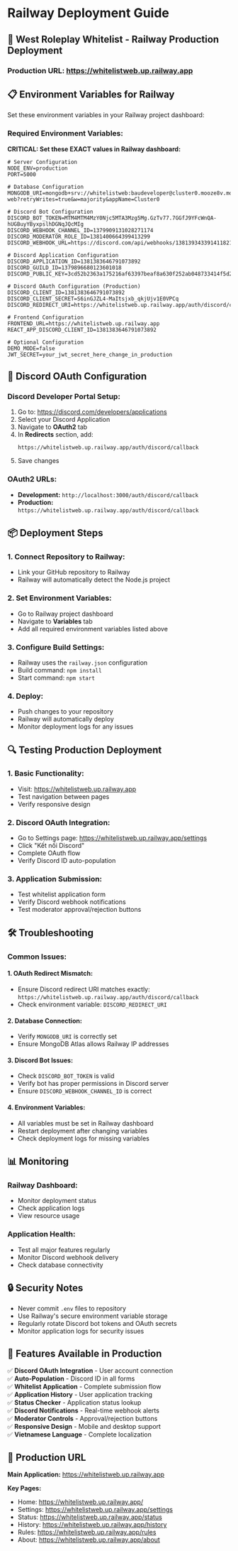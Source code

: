 # Railway Deployment Guide

## 🚀 West Roleplay Whitelist - Railway Production Deployment

### **Production URL:** https://whitelistweb.up.railway.app

## 📋 **Environment Variables for Railway**

Set these environment variables in your Railway project dashboard:

### **Required Environment Variables:**

**CRITICAL: Set these EXACT values in Railway dashboard:**

```env
# Server Configuration
NODE_ENV=production
PORT=5000

# Database Configuration
MONGODB_URI=mongodb+srv://whitelistweb:baudeveloper@cluster0.mooze8v.mongodb.net/whitelist-web?retryWrites=true&w=majority&appName=Cluster0

# Discord Bot Configuration
DISCORD_BOT_TOKEN=MTM4MTM4MzY0Njc5MTA3Mzg5Mg.GzTv77.7GGfJ9YFcWnQA-hUGBuyYByxpslhDGNqJQcMIg
DISCORD_WEBHOOK_CHANNEL_ID=1379909131028271174
DISCORD_MODERATOR_ROLE_ID=1381400664399413299
DISCORD_WEBHOOK_URL=https://discord.com/api/webhooks/1381393433914118214/3o07C9O1e_rBup3lnlqsiKT5UAel_hhrHDrk6vda66D763TnWti8wV_qdHOWGgB6B_LY

# Discord Application Configuration
DISCORD_APPLICATION_ID=1381383646791073892
DISCORD_GUILD_ID=1379896680123601018
DISCORD_PUBLIC_KEY=3cd52b2363a175216af63397beaf8a630f252ab048733414f5d2ffc52fabe6e6

# Discord OAuth Configuration (Production)
DISCORD_CLIENT_ID=1381383646791073892
DISCORD_CLIENT_SECRET=S6inGJZL4-MaItsjxb_qkjUjv1E0VPCq
DISCORD_REDIRECT_URI=https://whitelistweb.up.railway.app/auth/discord/callback

# Frontend Configuration
FRONTEND_URL=https://whitelistweb.up.railway.app
REACT_APP_DISCORD_CLIENT_ID=1381383646791073892

# Optional Configuration
DEMO_MODE=false
JWT_SECRET=your_jwt_secret_here_change_in_production
```

## 🔧 **Discord OAuth Configuration**

### **Discord Developer Portal Setup:**

1. Go to: https://discord.com/developers/applications
2. Select your Discord Application
3. Navigate to **OAuth2** tab
4. In **Redirects** section, add:
   ```
   https://whitelistweb.up.railway.app/auth/discord/callback
   ```
5. Save changes

### **OAuth2 URLs:**
- **Development:** `http://localhost:3000/auth/discord/callback`
- **Production:** `https://whitelistweb.up.railway.app/auth/discord/callback`

## 📦 **Deployment Steps**

### **1. Connect Repository to Railway:**
- Link your GitHub repository to Railway
- Railway will automatically detect the Node.js project

### **2. Set Environment Variables:**
- Go to Railway project dashboard
- Navigate to **Variables** tab
- Add all required environment variables listed above

### **3. Configure Build Settings:**
- Railway uses the `railway.json` configuration
- Build command: `npm install`
- Start command: `npm start`

### **4. Deploy:**
- Push changes to your repository
- Railway will automatically deploy
- Monitor deployment logs for any issues

## 🔍 **Testing Production Deployment**

### **1. Basic Functionality:**
- Visit: https://whitelistweb.up.railway.app
- Test navigation between pages
- Verify responsive design

### **2. Discord OAuth Integration:**
- Go to Settings page: https://whitelistweb.up.railway.app/settings
- Click "Kết nối Discord"
- Complete OAuth flow
- Verify Discord ID auto-population

### **3. Application Submission:**
- Test whitelist application form
- Verify Discord webhook notifications
- Test moderator approval/rejection buttons

## 🛠 **Troubleshooting**

### **Common Issues:**

#### **1. OAuth Redirect Mismatch:**
- Ensure Discord redirect URI matches exactly: `https://whitelistweb.up.railway.app/auth/discord/callback`
- Check environment variable: `DISCORD_REDIRECT_URI`

#### **2. Database Connection:**
- Verify `MONGODB_URI` is correctly set
- Ensure MongoDB Atlas allows Railway IP addresses

#### **3. Discord Bot Issues:**
- Check `DISCORD_BOT_TOKEN` is valid
- Verify bot has proper permissions in Discord server
- Ensure `DISCORD_WEBHOOK_CHANNEL_ID` is correct

#### **4. Environment Variables:**
- All variables must be set in Railway dashboard
- Restart deployment after changing variables
- Check deployment logs for missing variables

## 📊 **Monitoring**

### **Railway Dashboard:**
- Monitor deployment status
- Check application logs
- View resource usage

### **Application Health:**
- Test all major features regularly
- Monitor Discord webhook delivery
- Check database connectivity

## 🔒 **Security Notes**

- Never commit `.env` files to repository
- Use Railway's secure environment variable storage
- Regularly rotate Discord bot tokens and OAuth secrets
- Monitor application logs for security issues

## 📱 **Features Available in Production**

✅ **Discord OAuth Integration** - User account connection  
✅ **Auto-Population** - Discord ID in all forms  
✅ **Whitelist Application** - Complete submission flow  
✅ **Application History** - User application tracking  
✅ **Status Checker** - Application status lookup  
✅ **Discord Notifications** - Real-time webhook alerts  
✅ **Moderator Controls** - Approval/rejection buttons  
✅ **Responsive Design** - Mobile and desktop support  
✅ **Vietnamese Language** - Complete localization  

## 🎯 **Production URL**

**Main Application:** https://whitelistweb.up.railway.app

**Key Pages:**
- Home: https://whitelistweb.up.railway.app/
- Settings: https://whitelistweb.up.railway.app/settings
- Status: https://whitelistweb.up.railway.app/status
- History: https://whitelistweb.up.railway.app/history
- Rules: https://whitelistweb.up.railway.app/rules
- About: https://whitelistweb.up.railway.app/about
